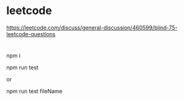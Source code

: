 # leetcode

https://leetcode.com/discuss/general-discussion/460599/blind-75-leetcode-questions

#
npm i

npm run test

or

npm run test fileName
